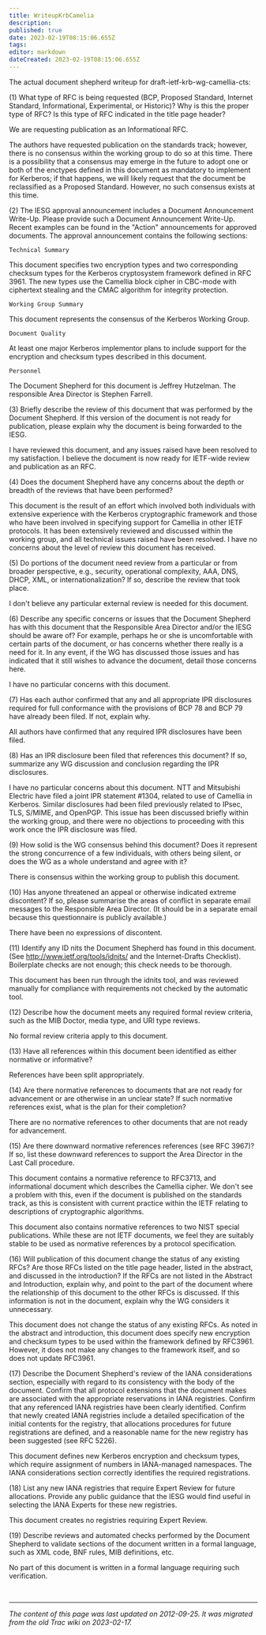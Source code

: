 ```yaml
---
title: WriteupKrbCamelia
description: 
published: true
date: 2023-02-19T08:15:06.655Z
tags: 
editor: markdown
dateCreated: 2023-02-19T08:15:06.655Z
---
```


 The actual document shepherd writeup for draft-ietf-krb-wg-camellia-cts:

(1) What type of RFC is being requested (BCP, Proposed Standard, Internet Standard, Informational, Experimental, or Historic)? Why is this the proper type of RFC? Is this type of RFC indicated in the title page header?

We are requesting publication as an Informational RFC.

The authors have requested publication on the standards track; however, there is no consensus within the working group to do so at this time. There is a possibility that a consensus may emerge in the future to adopt one or both of the enctypes defined in this document as mandatory to implement for Kerberos; if that happens, we will likely request that the document be reclassified as a Proposed Standard. However, no such consensus exists at this time.

(2) The IESG approval announcement includes a Document Announcement Write-Up. Please provide such a Document Announcement Write-Up. Recent examples can be found in the "Action" announcements for approved documents. The approval announcement contains the following sections:

    Technical Summary

This document specifies two encryption types and two corresponding checksum types for the Kerberos cryptosystem framework defined in RFC 3961. The new types use the Camellia block cipher in CBC-mode with ciphertext stealing and the CMAC algorithm for integrity protection.

    Working Group Summary

This document represents the consensus of the Kerberos Working Group.

    Document Quality

At least one major Kerberos implementor plans to include support for the encryption and checksum types described in this document.

    Personnel

The Document Shepherd for this document is Jeffrey Hutzelman. The responsible Area Director is Stephen Farrell.

(3) Briefly describe the review of this document that was performed by the Document Shepherd. If this version of the document is not ready for publication, please explain why the document is being forwarded to the IESG.

I have reviewed this document, and any issues raised have been resolved to my satisfaction. I believe the document is now ready for IETF-wide review and publication as an RFC.

(4) Does the document Shepherd have any concerns about the depth or breadth of the reviews that have been performed?

This document is the result of an effort which involved both individuals with extensive experience with the Kerberos cryptographic framework and those who have been involved in specifying support for Camellia in other IETF protocols. It has been extensively reviewed and discussed within the working group, and all technical issues raised have been resolved. I have no concerns about the level of review this document has received.

(5) Do portions of the document need review from a particular or from broader perspective, e.g., security, operational complexity, AAA, DNS, DHCP, XML, or internationalization? If so, describe the review that took place.

I don't believe any particular external review is needed for this document.

(6) Describe any specific concerns or issues that the Document Shepherd has with this document that the Responsible Area Director and/or the IESG should be aware of? For example, perhaps he or she is uncomfortable with certain parts of the document, or has concerns whether there really is a need for it. In any event, if the WG has discussed those issues and has indicated that it still wishes to advance the document, detail those concerns here.

I have no particular concerns with this document.

(7) Has each author confirmed that any and all appropriate IPR disclosures required for full conformance with the provisions of BCP 78 and BCP 79 have already been filed. If not, explain why.

All authors have confirmed that any required IPR disclosures have been filed.

(8) Has an IPR disclosure been filed that references this document? If so, summarize any WG discussion and conclusion regarding the IPR disclosures.

I have no particular concerns about this document. NTT and Mitsubishi Electric have filed a joint IPR statement #1304, related to use of Camellia in Kerberos. Similar disclosures had been filed previously related to IPsec, TLS, S/MIME, and OpenPGP. This issue has been discussed briefly within the working group, and there were no objections to proceeding with this work once the IPR disclosure was filed.

(9) How solid is the WG consensus behind this document? Does it represent the strong concurrence of a few individuals, with others being silent, or does the WG as a whole understand and agree with it?

There is consensus within the working group to publish this document.

(10) Has anyone threatened an appeal or otherwise indicated extreme discontent? If so, please summarise the areas of conflict in separate email messages to the Responsible Area Director. (It should be in a separate email because this questionnaire is publicly available.)

There have been no expressions of discontent.

(11) Identify any ID nits the Document Shepherd has found in this document. (See ​http://www.ietf.org/tools/idnits/ and the Internet-Drafts Checklist). Boilerplate checks are not enough; this check needs to be thorough.

This document has been run through the idnits tool, and was reviewed manually for compliance with requirements not checked by the automatic tool.

(12) Describe how the document meets any required formal review criteria, such as the MIB Doctor, media type, and URI type reviews.

No formal review criteria apply to this document.

(13) Have all references within this document been identified as either normative or informative?

References have been split appropriately.

(14) Are there normative references to documents that are not ready for advancement or are otherwise in an unclear state? If such normative references exist, what is the plan for their completion?

There are no normative references to other documents that are not ready for advancement.

(15) Are there downward normative references references (see RFC 3967)? If so, list these downward references to support the Area Director in the Last Call procedure.

This document contains a normative reference to RFC3713, and informational document which describes the Camellia cipher. We don't see a problem with this, even if the document is published on the standards track, as this is consistent with current practice within the IETF relating to descriptions of cryptographic algorithms.

This document also contains normative references to two NIST special publications. While these are not IETF documents, we feel they are suitably stable to be used as normative references by a protocol specification.

(16) Will publication of this document change the status of any existing RFCs? Are those RFCs listed on the title page header, listed in the abstract, and discussed in the introduction? If the RFCs are not listed in the Abstract and Introduction, explain why, and point to the part of the document where the relationship of this document to the other RFCs is discussed. If this information is not in the document, explain why the WG considers it unnecessary.

This document does not change the status of any existing RFCs. As noted in the abstract and introduction, this document does specify new encryption and checksum types to be used within the framework defined by RFC3961. However, it does not make any changes to the framework itself, and so does not update RFC3961.

(17) Describe the Document Shepherd's review of the IANA considerations section, especially with regard to its consistency with the body of the document. Confirm that all protocol extensions that the document makes are associated with the appropriate reservations in IANA registries. Confirm that any referenced IANA registries have been clearly identified. Confirm that newly created IANA registries include a detailed specification of the initial contents for the registry, that allocations procedures for future registrations are defined, and a reasonable name for the new registry has been suggested (see RFC 5226).

This document defines new Kerberos encryption and checksum types, which require assignment of numbers in IANA-managed namespaces. The IANA considerations section correctly identifies the required registrations.

(18) List any new IANA registries that require Expert Review for future allocations. Provide any public guidance that the IESG would find useful in selecting the IANA Experts for these new registries.

This document creates no registries requiring Expert Review.

(19) Describe reviews and automated checks performed by the Document Shepherd to validate sections of the document written in a formal language, such as XML code, BNF rules, MIB definitions, etc.

No part of this document is written in a formal language requiring such verification.


&nbsp;
&nbsp;
&nbsp;

---

*The content of this page was last updated on 2012-09-25. It was migrated from the old Trac wiki on 2023-02-17.*